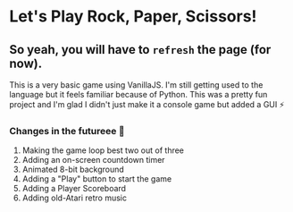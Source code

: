 # Let's Play Rock, Paper, Scissors!

## So yeah, you will have to `refresh` the page (for now).
This is a very basic game using VanillaJS. I'm still getting used to the language but it feels familiar because of Python. This was a pretty fun project and I'm glad I didn't just make it a console game but added a GUI ⚡️

### Changes in the futureee 🚀
1. Making the game loop best two out of three
2. Adding an on-screen countdown timer
3. Animated 8-bit background
4. Adding a "Play" button to start the game
5. Adding a Player Scoreboard
6. Adding old-Atari retro music